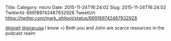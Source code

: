 Title: 
Category: micro
Date: 2015-11-24T16:24:02
Slug: 2015-11-24T16:24:02
TwitterId: 669189742487932928
TweetUrl: https://twitter.com/mark_philpot/status/669189742487932928

[@jsnell](https://twitter.com/jsnell) [@siracusa](https://twitter.com/siracusa) I know =) Both you and John are scarce resources in the podcast realm